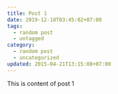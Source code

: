 ```yaml
---
title: Post 1
date: 2019-12-18T03:45:02+07:00
tags:
  - random post
  - untagged
category:
  - random post
  - uncategorized
updated: 2015-04-21T13:15:08+07:00
---
```

This is content of post 1